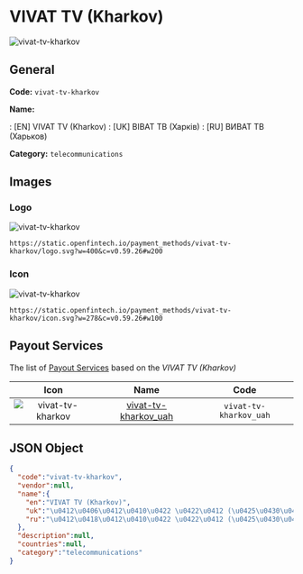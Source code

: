 
# VIVAT TV (Kharkov) 
![vivat-tv-kharkov](https://static.openfintech.io/payment_methods/vivat-tv-kharkov/logo.svg?w=400&c=v0.59.26#w200)  

## General 
**Code:** `vivat-tv-kharkov` 
 
**Name:** 
 
:	[EN] VIVAT TV (Kharkov) 
:	[UK] ВІВАТ ТВ (Харків) 
:	[RU] ВИВАТ ТВ (Харьков) 
 
**Category:** `telecommunications` 
 

## Images 

### Logo 
![vivat-tv-kharkov](https://static.openfintech.io/payment_methods/vivat-tv-kharkov/logo.svg?w=400&c=v0.59.26#w200)  

```
https://static.openfintech.io/payment_methods/vivat-tv-kharkov/logo.svg?w=400&c=v0.59.26#w200
```  

### Icon 
![vivat-tv-kharkov](https://static.openfintech.io/payment_methods/vivat-tv-kharkov/icon.svg?w=278&c=v0.59.26#w100)  

```
https://static.openfintech.io/payment_methods/vivat-tv-kharkov/icon.svg?w=278&c=v0.59.26#w100
```  

## Payout Services 
 
The list of [Payout Services](/payout-services/) based on the _VIVAT TV (Kharkov)_ 

|Icon|Name|Code| 
|:---:|:---:|:---:| 
|![vivat-tv-kharkov](https://static.openfintech.io/payout_methods/vivat-tv-kharkov/icon.svg?w=278&c=v0.59.26#w40) |[vivat-tv-kharkov_uah](/payout-services/vivat-tv-kharkov_uah/)|`vivat-tv-kharkov_uah`| 
 

## JSON Object 

```json
{
  "code":"vivat-tv-kharkov",
  "vendor":null,
  "name":{
    "en":"VIVAT TV (Kharkov)",
    "uk":"\u0412\u0406\u0412\u0410\u0422 \u0422\u0412 (\u0425\u0430\u0440\u043a\u0456\u0432)",
    "ru":"\u0412\u0418\u0412\u0410\u0422 \u0422\u0412 (\u0425\u0430\u0440\u044c\u043a\u043e\u0432)"
  },
  "description":null,
  "countries":null,
  "category":"telecommunications"
}
```  
